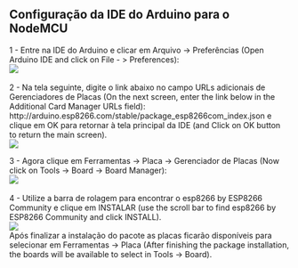 ## Configuração da IDE do Arduino para o NodeMCU
<p>
  1 - Entre na IDE do Arduino e clicar em Arquivo -> Preferências (Open Arduino IDE and click on File - > Preferences):
  <br>
  <img src="https://github.com/angeload/pgcc008_2022-1_Probl1/blob/main/tutorials/IDE-Arquivo.png">
  <br>
  <br>
  2 - Na tela seguinte, digite o link abaixo no campo URLs adicionais de Gerenciadores de Placas (On the next screen, enter the link below in the Additional Card Manager URLs field): http://arduino.esp8266.com/stable/package_esp8266com_index.json e clique em OK para retornar à tela principal da IDE (and Click on OK button to return the main screen).
  <br>
  <img src="https://github.com/angeload/pgcc008_2022-1_Probl1/blob/main/tutorials/IDE-Preferencias.png">
</p>


<p>
  3 - Agora clique em Ferramentas -> Placa -> Gerenciador de Placas (Now click on Tools -> Board -> Board Manager):
  <br>
  <img src="https://github.com/angeload/pgcc008_2022-1_Probl1/blob/main/tutorials/IDE-Menu-Ferramentas-Placa.png">
  <br>
  <br>
  4 - Utilize a barra de rolagem para encontrar o esp8266 by ESP8266 Community e clique em INSTALAR (use the scroll bar to find esp8266 by ESP8266 Community and click INSTALL).
  <br>
  <img src="https://github.com/angeload/pgcc008_2022-1_Probl1/blob/main/tutorials/IDE-Gerenciador-de-placas.png">
  <br>
  Após finalizar a instalação do pacote as placas ficarão disponíveis para selecionar em Ferramentas -> Placa (After finishing the package installation, the boards will be available to select in Tools -> Board).
</p>

